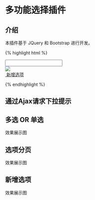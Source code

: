 # 多功能选择插件

## 介绍

本插件基于 JQuery 和 Bootstrap 进行开发。

{% highlight html %}
<div class="mfs" data-multi-selected="1" data-name="channel">
    <!-- 文本输入框 -->
    <div class="mfs-input-box">
        <input type="text" class="mfs-input"/>
        <div class="mfs-input-arrow dropdown-toggle" data-toggle="dropdown">
            <span class="caret"></span>
            <span class="loading"><img src="/packages/multi-func-selection/loading.gif" /></span>
        </div>
        <!-- 下拉提示容器 -->
        <div class="mfs-prompts  dropdown-menu" data-page="1" data-size="10" data-prompts-url="/channels" role="menu">
            <!-- 新增选项 -->
            <div class="mfs-prompts-add"><a href="#"><span class="glyphicon glyphicon-plus"></span>&nbsp;新增选项</a></div>
            <!-- 选项列表 -->
            <ul class="mfs-prompts-content"></ul>
            <!-- 分页按钮 -->
            <nav class="mfs-prompts-pagination"></nav>
        </div>
    </div>
</div>
{% endhighlight %}

## 通过Ajax请求下拉提示

## 多选 OR 单选

效果展示图

## 选项分页

效果展示图

## 新增选项

效果展示图